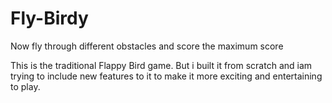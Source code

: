 # Fly-Birdy
Now fly through different obstacles and score the maximum score

This is the traditional Flappy Bird game. But i built it from scratch and iam trying to include new features to it to make it more exciting and entertaining to play.

